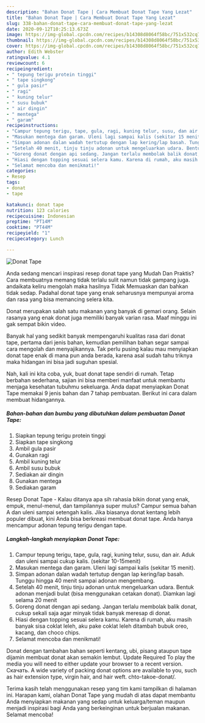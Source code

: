 ```yaml
---
description: "Bahan Donat Tape | Cara Membuat Donat Tape Yang Lezat"
title: "Bahan Donat Tape | Cara Membuat Donat Tape Yang Lezat"
slug: 338-bahan-donat-tape-cara-membuat-donat-tape-yang-lezat
date: 2020-09-12T10:25:13.673Z
image: https://img-global.cpcdn.com/recipes/b14308d8064f58bc/751x532cq70/donat-tape-foto-resep-utama.jpg
thumbnail: https://img-global.cpcdn.com/recipes/b14308d8064f58bc/751x532cq70/donat-tape-foto-resep-utama.jpg
cover: https://img-global.cpcdn.com/recipes/b14308d8064f58bc/751x532cq70/donat-tape-foto-resep-utama.jpg
author: Edith Webster
ratingvalue: 4.1
reviewcount: 6
recipeingredient:
- " tepung terigu protein tinggi"
- " tape singkong"
- " gula pasir"
- " ragi"
- " kuning telur"
- " susu bubuk"
- " air dingin"
- " mentega"
- " garam"
recipeinstructions:
- "Campur tepung terigu, tape, gula, ragi, kuning telur, susu, dan air. Aduk dan uleni sampai cukup kalis. (sekitar 10-15menit)"
- "Masukan mentega dan garam. Uleni lagi sampai kalis (sekitar 15 menit)."
- "Simpan adonan dalan wadah tertutup dengan lap kering/lap basah. Tunggu hingga 40 menit sampai adonan mengembang."
- "Setelah 40 menit, tinju tinju adonan untuk mengeluarkan udara. Bentuk adonan menjadi bulat (bisa menggunakan cetakan donat). Diamkan lagi selama 20 menit"
- "Goreng donat dengan api sedang. Jangan terlalu membolak balik donat, cukup sekali saja agar minyak tidak banyak meresap di donat."
- "Hiasi dengan topping sesuai selera kamu. Karena di rumah, aku masih banyak sisa coklat leleh, aku pake coklat leleh ditambah bubuk oreo, kacang, dan choco chips."
- "Selamat mencoba dan menikmati!"
categories:
- Resep
tags:
- donat
- tape

katakunci: donat tape 
nutrition: 123 calories
recipecuisine: Indonesian
preptime: "PT14M"
cooktime: "PT44M"
recipeyield: "1"
recipecategory: Lunch

---
```



![Donat Tape](https://img-global.cpcdn.com/recipes/b14308d8064f58bc/751x532cq70/donat-tape-foto-resep-utama.jpg)

Anda sedang mencari inspirasi resep donat tape yang Mudah Dan Praktis? Cara membuatnya memang tidak terlalu sulit namun tidak gampang juga. andaikata keliru mengolah maka hasilnya Tidak Memuaskan dan bahkan tidak sedap. Padahal donat tape yang enak seharusnya mempunyai aroma dan rasa yang bisa memancing selera kita.

Donat merupakan salah satu makanan yang banyak di gemari orang. Selain rasanya yang enak donat juga memiliki banyak varian rasa. Maaf minggu ini gak sempat bikin video.

Banyak hal yang sedikit banyak mempengaruhi kualitas rasa dari donat tape, pertama dari jenis bahan, kemudian pemilihan bahan segar sampai cara mengolah dan menyajikannya. Tak perlu pusing kalau mau menyiapkan donat tape enak di mana pun anda berada, karena asal sudah tahu triknya maka hidangan ini bisa jadi suguhan spesial.


Nah, kali ini kita coba, yuk, buat donat tape sendiri di rumah. Tetap berbahan sederhana, sajian ini bisa memberi manfaat untuk membantu menjaga kesehatan tubuhmu sekeluarga. Anda dapat menyiapkan Donat Tape memakai 9 jenis bahan dan 7 tahap pembuatan. Berikut ini cara dalam membuat hidangannya.

<!--inarticleads1-->

##### Bahan-bahan dan bumbu yang dibutuhkan dalam pembuatan Donat Tape:

1. Siapkan  tepung terigu protein tinggi
1. Siapkan  tape singkong
1. Ambil  gula pasir
1. Gunakan  ragi
1. Ambil  kuning telur
1. Ambil  susu bubuk
1. Sediakan  air dingin
1. Gunakan  mentega
1. Sediakan  garam


Resep Donat Tape - Kalau ditanya apa sih rahasia bikin donat yang enak, empuk, menul-menul, dan tampilannya super mulus? Campur semua bahan A dan uleni sampai setengah kalis. Jika biasanya donat kentang lebih populer dibuat, kini Anda bisa berkreasi membuat donat tape. Anda hanya mencampur adonan tepung terigu dengan tape. 

<!--inarticleads2-->

##### Langkah-langkah menyiapkan Donat Tape:

1. Campur tepung terigu, tape, gula, ragi, kuning telur, susu, dan air. Aduk dan uleni sampai cukup kalis. (sekitar 10-15menit)
1. Masukan mentega dan garam. Uleni lagi sampai kalis (sekitar 15 menit).
1. Simpan adonan dalan wadah tertutup dengan lap kering/lap basah. Tunggu hingga 40 menit sampai adonan mengembang.
1. Setelah 40 menit, tinju tinju adonan untuk mengeluarkan udara. Bentuk adonan menjadi bulat (bisa menggunakan cetakan donat). Diamkan lagi selama 20 menit
1. Goreng donat dengan api sedang. Jangan terlalu membolak balik donat, cukup sekali saja agar minyak tidak banyak meresap di donat.
1. Hiasi dengan topping sesuai selera kamu. Karena di rumah, aku masih banyak sisa coklat leleh, aku pake coklat leleh ditambah bubuk oreo, kacang, dan choco chips.
1. Selamat mencoba dan menikmati!


Donat dengan tambahan bahan seperti kentang, ubi, pisang ataupun tape dijamin membuat donat akan semakin lembut. Update Required To play the media you will need to either update your browser to a recent version. Скачать. A wide variety of packing donat options are available to you, such as hair extension type, virgin hair, and hair weft. chto-takoe-donat/. 

Terima kasih telah menggunakan resep yang tim kami tampilkan di halaman ini. Harapan kami, olahan Donat Tape yang mudah di atas dapat membantu Anda menyiapkan makanan yang sedap untuk keluarga/teman maupun menjadi inspirasi bagi Anda yang berkeinginan untuk berjualan makanan. Selamat mencoba!
